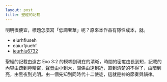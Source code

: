 ```yaml
---
layout: post
title: 聖經的記載
---
```


明明很便宜，標題怎麼寫「低調奢華」呢？原來本作品有隱性成本，就。

- eiurhfiuseh
- eaiurfjiuehf
- [ieurhiu6732](#)

聖經的記載由遠古 Exo 3:2 的模糊到現在的清晰，時間的密度由長到短，記載的內容由疏到極精密，[聲音由](#)小到大，關係由遠到近，直到清楚的不得了，由暗到亮，由黑夜到光明。由一個先知到同時代十二使徒，這就是神的節奏與韻律。
